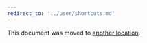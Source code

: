 ```yaml
---
redirect_to: '../user/shortcuts.md'
---
```


This document was moved to [another location](../user/shortcuts.md).
